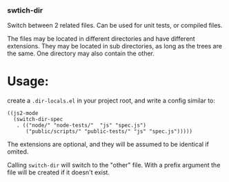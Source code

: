 ### swtich-dir

Switch between 2 related files. Can be used for unit tests, or compiled files.

The files may be located in different directories and have different
extensions. They may be located in sub directories, as long as the trees are the
same. One directory may also contain the other.

# Usage:

create a `.dir-locals.el` in your project root, and write a config
similar to:

```
((js2-mode
  (switch-dir-spec
   . (("node/" "node-tests/"  "js" "spec.js")
      ("public/scripts/" "public-tests/" "js" "spec.js")))))
```

The extensions are optional, and they will be assumed to be identical if omited.

Calling `switch-dir` will switch to the "other" file. With a prefix argument the
file will be created if it doesn't exist.
